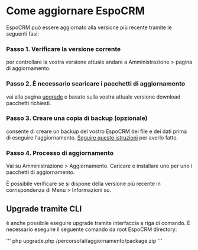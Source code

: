 # Come aggiornare EspoCRM

EspoCRM può essere aggiornato alla versione più recente tramite le seguenti fasi:

### Passo 1. Verificare la versione corrente

per controllare la vostra versione attuale andare a Amministrazione > pagina di aggiornamento.

### Passo 2. È necessario scaricare i pacchetti di aggiornamento

vai alla pagina [upgrade](https://www.espocrm.com/download/upgrades/) e basato sulla vostra attuale versione download pacchetti richiesti.

### Passo 3. Creare una copia di backup (opzionale)

consente di creare un backup del vostro EspoCRM dei file e dei dati prima di eseguire l'aggiornamento. [Seguire queste istruzioni](../../../docs/administration/backup-and-restore.md) per averlo fatto.

### Passo 4. Processo di aggiornamento

Vai su Amministrazione > Aggiornamento. Caricare e installare uno per uno i pacchetti di aggiornamento.

È possibile verificare se si dispone della versione più recente in corrispondenza di Menu > Informazioni su.

## Upgrade tramite CLI

è anche possibile eseguire upgrade tramite interfaccia a riga di comando. È necessario eseguire il seguente comando da root EspoCRM directory:

'''
php upgrade.php /percorso/al/aggiornamento/package.zip
'''
